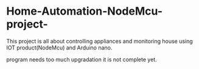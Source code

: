 # Home-Automation-NodeMcu-project-
This project is all about controlling appliances and monitoring house using IOT product(NodeMcu) and Arduino nano.

program needs too much upgradation it is not complete yet.
